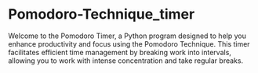 # Pomodoro-Technique_timer
Welcome to the Pomodoro Timer, a Python program designed to help you enhance productivity and focus using the Pomodoro Technique. This timer facilitates efficient time management by breaking work into intervals, allowing you to work with intense concentration and take regular breaks.

